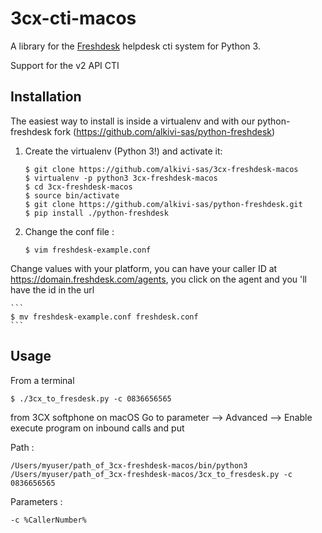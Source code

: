 # 3cx-cti-macos

A library for the [Freshdesk](http://freshdesk.com/) helpdesk cti system for Python 3.

Support for the v2 API CTI

## Installation

The easiest way to install is inside a virtualenv and with our python-freshdesk fork (https://github.com/alkivi-sas/python-freshdesk)

1. Create the virtualenv (Python 3!) and activate it:

    ```
    $ git clone https://github.com/alkivi-sas/3cx-freshdesk-macos
    $ virtualenv -p python3 3cx-freshdesk-macos
    $ cd 3cx-freshdesk-macos
    $ source bin/activate
    $ git clone https://github.com/alkivi-sas/python-freshdesk.git
    $ pip install ./python-freshdesk
    ```

2. Change the conf file :

    ```
    $ vim freshdesk-example.conf
    ```
Change values with your platform, you can have your caller ID at https://domain.freshdesk.com/agents, you click on the agent and you 'll have the id in the url

    ```
    $ mv freshdesk-example.conf freshdesk.conf
    ```

## Usage
From a terminal
   ```
   $ ./3cx_to_fresdesk.py -c 0836656565
   ```
from 3CX softphone on macOS
Go to parameter --> Advanced --> Enable execute program on inbound calls and put
    
Path :
   ```
   /Users/myuser/path_of_3cx-freshdesk-macos/bin/python3 /Users/myuser/path_of_3cx-freshdesk-macos/3cx_to_fresdesk.py -c 0836656565
   ```     
Parameters :
   ```
   -c %CallerNumber%
   ```  
